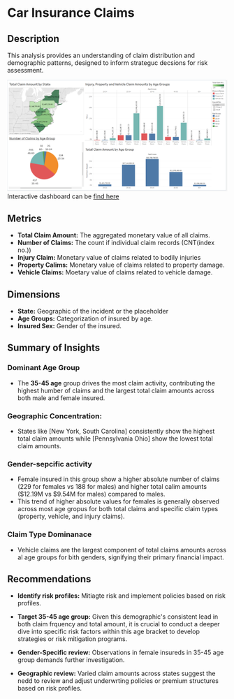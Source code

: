 # Car Insurance Claims
## Description 
This analysis provides an understanding of claim distribution and demographic patterns, designed to inform strateguc decsions for risk assessment.

[![Image](Dashboard.png)](https://public.tableau.com/app/profile/abc.xyz5963/viz/CarInsuranceClaims_17517287652190/Dashboard1)
Interactive dashboard can be [find here](https://public.tableau.com/app/profile/abc.xyz5963/viz/CarInsuranceClaims_17517287652190/Dashboard1)
## Metrics
* **Total Claim Amount:** The aggregated monetary value of all claims.
* **Number of Claims:** The count if individual claim records (CNT(index no.))
* **Injury Claim:** Monetary value of claims related to bodily injuries
* **Property Calims:** Monetary value of claims related to property damage.
*  **Vehicle Claims:** Moetary value of claims related to vehicle damage.

## Dimensions
* **State:** Geographic of the incident or the placeholder
*  **Age Groups:** Categorization of insured by age.
*  **Insured Sex:** Gender of the insured.

## Summary of Insights

### Dominant Age Group
* The **35-45 age** group drives the most claim activity, contributing the highest humber of claims and the largest total claim amounts across both male and female insured.

### Geographic Concentration:
* States like [New York, South Carolina] consistently show the highest total claim amounts while [Pennsylvania Ohio] show the lowest total claim amounts.

### Gender-sepcific activity
* Female insured in this group show a higher absolute number of claims (229 for females vs 188 for males) and higher total calim amounts ($12.19M vs $9.54M for males) compared to males.
* This trend of higher absolute values for females is generally observed across most age gropus for both total claims and specific claim types (property, vehicle, and injury claims).

### Claim Type Dominanace
* Vehicle claims are the largest component of total claims amounts across al age groups for bith genders, signifying their primary financial impact.

## Recommendations 

* **Identify risk profiles:** Mitiagte risk and implement policies based on risk profiles.

* **Target 35-45 age group:** Given this demographic's consistent lead in both claim frquency and total amount, it is crucial to conduct a deeper dive into specific risk factors within this age bracket to develop strategies or risk mitigation programs.

* **Gender-Specific review:** Observations in female insureds in 35-45 age group demands further investigation.

* **Geographic review:** Varied claim amounts across states suggest the nedd to review and adjust underwrting policies or premium structures based on risk profiles. 
  
